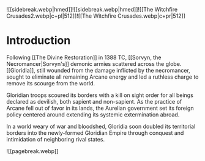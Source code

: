 ![[sidebreak.webp|hmed]]![[sidebreak.webp|hmed]]![[The Witchfire Crusades2.webp|c+pl|512]]![[The Witchfire Crusades.webp|c+pr|512]]

# Introduction
Following [[The Divine Restoration]] in 1388 TC, [[Sorvyn, the Necromancer|Sorvyn's]] demonic armies scattered across the globe. [[Gloridia]], still wounded from the damage inflicted by the necromancer, sought to eliminate all remaining Arcane energy and led a ruthless charge to remove its scourge from the world.

Gloridian troops scoured its borders with a kill on sight order for all beings declared as devilish, both sapient and non-sapient. As the practice of Arcane fell out of favor in its lands, the Aurelian government set its foreign policy centered around extending its systemic extermination abroad.

In a world weary of war and bloodshed, Gloridia soon doubled its territorial borders into the newly-formed Gloridian Empire through conquest and intimidation of neighboring rival states.

![[pagebreak.webp]]